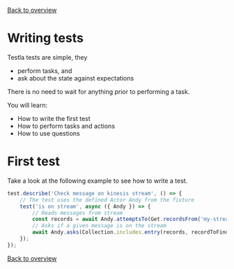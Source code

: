 [Back to overview](../guides.md)

# Writing tests

Testla tests are simple, they
- perform tasks, and
- ask about the state against expectations

There is no need to wait for anything prior to performing a task. 

You will learn:
- How to write the first test
- How to perform tasks and actions
- How to use questions

# First test
Take a look at the following example to see how to write a test. 

```typescript
test.describe('Check message on kinesis stream', () => {
    // The test uses the defined Actor Andy from the fixture
    test('is on stream', async ({ Andy }) => {
        // Reads messages from stream
        const records = await Andy.attemptsTo(Get.recordsFrom('my-stream'));
        // Asks if a given message is on the stream
        await Andy.asks(Collection.includes.entry(records, recordToFind));
    });
});
```
[Back to overview](../guides.md)
